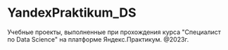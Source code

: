 # YandexPraktikum_DS
Учебные проекты, выполненные при прохождения курса "Специалист по Data Science" на платформе Яндекс.Практикум. @2023г.
